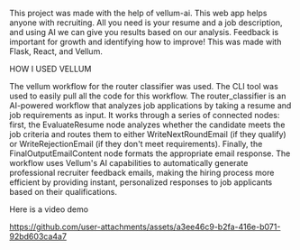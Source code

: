 This project was made with the help of vellum-ai. This web app helps anyone with recruiting. All you need is your resume and a job description, and using AI we can give you results based on our analysis. Feedback is important for growth and identifying how to improve! This was made with Flask, React, and Vellum.

HOW I USED VELLUM

The vellum workflow for the router classifier was used. The CLI tool was used to easily pull all the code for this workflow. 
The router_classifier is an AI-powered workflow that analyzes job applications by taking a resume and job requirements as input. It works through a series of connected nodes: first, the EvaluateResume node analyzes whether the candidate meets the job criteria and routes them to either WriteNextRoundEmail (if they qualify) or WriteRejectionEmail (if they don't meet requirements). Finally, the FinalOutputEmailContent node formats the appropriate email response. The workflow uses Vellum's AI capabilities to automatically generate professional recruiter feedback emails, making the hiring process more efficient by providing instant, personalized responses to job applicants based on their qualifications.

Here is a video demo

https://github.com/user-attachments/assets/a3ee46c9-b2fa-416e-b071-92bd603ca4a7
